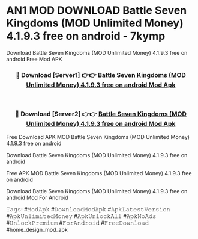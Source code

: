 # AN1 MOD DOWNLOAD Battle Seven Kingdoms (MOD Unlimited Money) 4.1.9.3 free on android - 7kymp
Download Battle Seven Kingdoms (MOD Unlimited Money) 4.1.9.3 free on android Free Mod APK

<div align="center">
<h3>🔴 Download [Server1] 👉👉 <a href="https://apk-comot.site?title=Battle_Seven_Kingdoms_(MOD_Unlimited_Money)_4.1.9.3_free_on_android">Battle Seven Kingdoms (MOD Unlimited Money) 4.1.9.3 free on android Mod Apk</a></h3><br>

<h3>🔴 Download [Server2] 👉👉 <a href="https://apk-comot.site?title=Battle_Seven_Kingdoms_(MOD_Unlimited_Money)_4.1.9.3_free_on_android">Battle Seven Kingdoms (MOD Unlimited Money) 4.1.9.3 free on android Mod Apk</a></h3>
</div>


Free Download APK MOD Battle Seven Kingdoms (MOD Unlimited Money) 4.1.9.3 free on android

Download Battle Seven Kingdoms (MOD Unlimited Money) 4.1.9.3 free on android 

Free APK MOD Battle Seven Kingdoms (MOD Unlimited Money) 4.1.9.3 free on android 

Download Battle Seven Kingdoms (MOD Unlimited Money) 4.1.9.3 free on android Mod For Android

𝚃𝚊𝚐𝚜: #𝙼𝚘𝚍𝙰𝚙𝚔 #𝙳𝚘𝚠𝚗𝚕𝚘𝚊𝚍𝙼𝚘𝚍𝙰𝚙𝚔 #𝙰𝚙𝚔𝙻𝚊𝚝𝚎𝚜𝚝𝚅𝚎𝚛𝚜𝚒𝚘𝚗 #𝙰𝚙𝚔𝚄𝚗𝚕𝚒𝚖𝚒𝚝𝚎𝚍𝙼𝚘𝚗𝚎𝚢 #𝙰𝚙𝚔𝚄𝚗𝚕𝚘𝚌𝚔𝙰𝚕𝚕 #𝙰𝚙𝚔𝙽𝚘𝙰𝚍𝚜 #𝚄𝚗𝚕𝚘𝚌𝚔𝙿𝚛𝚎𝚖𝚒𝚞𝚖 #𝙵𝚘𝚛𝙰𝚗𝚍𝚛𝚘𝚒𝚍 #𝙵𝚛𝚎𝚎𝙳𝚘𝚠𝚗𝚕𝚘𝚊𝚍 #home_design_mod_apk